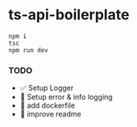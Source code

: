 # ts-api-boilerplate

    npm i
    tsc
	npm run dev

### TODO
- ✅ Setup Logger
- 🔲 Setup error & info logging
- 🔲 add dockerfile
- 🔲 improve readme
